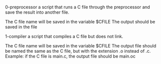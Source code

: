 0-preprocessor a script that runs a C file through the preprocessor and save the result into another file.

The C file name will be saved in the variable $CFILE
The output should be saved in the file 

1-compiler a script that compiles a C file but does not link.

The C file name will be saved in the variable $CFILE
The output file should be named the same as the C file, but with the extension .o instead of .c.
Example: if the C file is main.c, the output file should be main.oc
